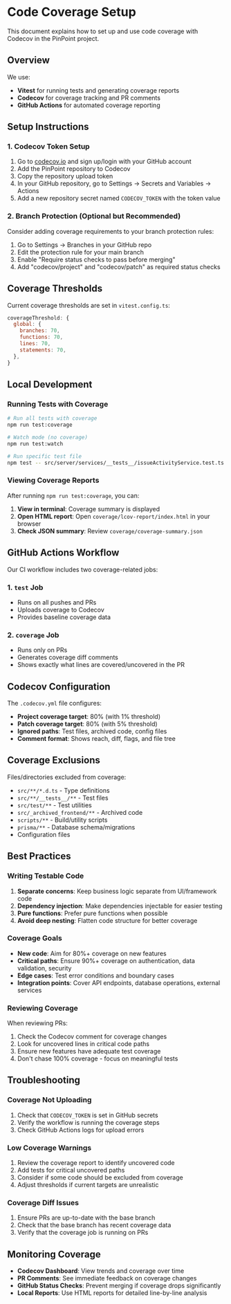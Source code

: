 # Code Coverage Setup

This document explains how to set up and use code coverage with Codecov in the PinPoint project.

## Overview

We use:

- **Vitest** for running tests and generating coverage reports
- **Codecov** for coverage tracking and PR comments
- **GitHub Actions** for automated coverage reporting

## Setup Instructions

### 1. Codecov Token Setup

1. Go to [codecov.io](https://codecov.io/) and sign up/login with your GitHub account
2. Add the PinPoint repository to Codecov
3. Copy the repository upload token
4. In your GitHub repository, go to Settings → Secrets and Variables → Actions
5. Add a new repository secret named `CODECOV_TOKEN` with the token value

### 2. Branch Protection (Optional but Recommended)

Consider adding coverage requirements to your branch protection rules:

1. Go to Settings → Branches in your GitHub repo
2. Edit the protection rule for your main branch
3. Enable "Require status checks to pass before merging"
4. Add "codecov/project" and "codecov/patch" as required status checks

## Coverage Thresholds

Current coverage thresholds are set in `vitest.config.ts`:

```javascript
coverageThreshold: {
  global: {
    branches: 70,
    functions: 70,
    lines: 70,
    statements: 70,
  },
}
```

## Local Development

### Running Tests with Coverage

```bash
# Run all tests with coverage
npm run test:coverage

# Watch mode (no coverage)
npm run test:watch

# Run specific test file
npm test -- src/server/services/__tests__/issueActivityService.test.ts
```

### Viewing Coverage Reports

After running `npm run test:coverage`, you can:

1. **View in terminal**: Coverage summary is displayed
2. **Open HTML report**: Open `coverage/lcov-report/index.html` in your browser
3. **Check JSON summary**: Review `coverage/coverage-summary.json`

## GitHub Actions Workflow

Our CI workflow includes two coverage-related jobs:

### 1. `test` Job

- Runs on all pushes and PRs
- Uploads coverage to Codecov
- Provides baseline coverage data

### 2. `coverage` Job

- Runs only on PRs
- Generates coverage diff comments
- Shows exactly what lines are covered/uncovered in the PR

## Codecov Configuration

The `.codecov.yml` file configures:

- **Project coverage target**: 80% (with 1% threshold)
- **Patch coverage target**: 80% (with 5% threshold)
- **Ignored paths**: Test files, archived code, config files
- **Comment format**: Shows reach, diff, flags, and file tree

## Coverage Exclusions

Files/directories excluded from coverage:

- `src/**/*.d.ts` - Type definitions
- `src/**/__tests__/**` - Test files
- `src/test/**` - Test utilities
- `src/_archived_frontend/**` - Archived code
- `scripts/**` - Build/utility scripts
- `prisma/**` - Database schema/migrations
- Configuration files

## Best Practices

### Writing Testable Code

1. **Separate concerns**: Keep business logic separate from UI/framework code
2. **Dependency injection**: Make dependencies injectable for easier testing
3. **Pure functions**: Prefer pure functions when possible
4. **Avoid deep nesting**: Flatten code structure for better coverage

### Coverage Goals

- **New code**: Aim for 80%+ coverage on new features
- **Critical paths**: Ensure 90%+ coverage on authentication, data validation, security
- **Edge cases**: Test error conditions and boundary cases
- **Integration points**: Cover API endpoints, database operations, external services

### Reviewing Coverage

When reviewing PRs:

1. Check the Codecov comment for coverage changes
2. Look for uncovered lines in critical code paths
3. Ensure new features have adequate test coverage
4. Don't chase 100% coverage - focus on meaningful tests

## Troubleshooting

### Coverage Not Uploading

1. Check that `CODECOV_TOKEN` is set in GitHub secrets
2. Verify the workflow is running the coverage steps
3. Check GitHub Actions logs for upload errors

### Low Coverage Warnings

1. Review the coverage report to identify uncovered code
2. Add tests for critical uncovered paths
3. Consider if some code should be excluded from coverage
4. Adjust thresholds if current targets are unrealistic

### Coverage Diff Issues

1. Ensure PRs are up-to-date with the base branch
2. Check that the base branch has recent coverage data
3. Verify that the coverage job is running on PRs

## Monitoring Coverage

- **Codecov Dashboard**: View trends and coverage over time
- **PR Comments**: See immediate feedback on coverage changes
- **GitHub Status Checks**: Prevent merging if coverage drops significantly
- **Local Reports**: Use HTML reports for detailed line-by-line analysis
